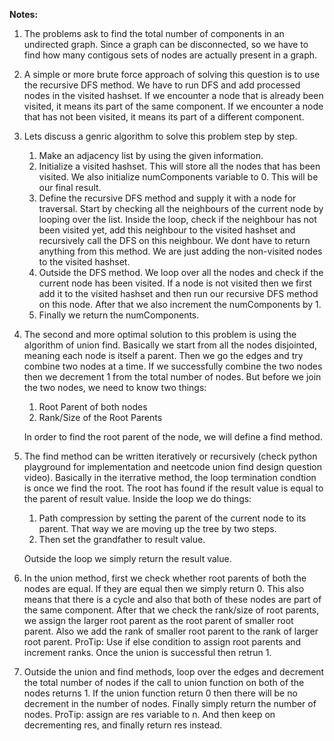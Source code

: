 **Notes:**

1. The problems ask to find the total number of components in an undirected graph. Since a graph can be disconnected, so we have to find how many contigous sets of nodes are actually present in a graph.
2. A simple or more brute force approach of solving this question is to use the recursive DFS method. We have to run DFS and add processed nodes in the visited hashset. If we encounter a node that is already been visited, it means its part of the same component. If we encounter a node that has not been visited, it means its part of a different component.
3. Lets discuss a genric algorithm to solve this problem step by step.

   1. Make an adjacency list by using the given information.
   2. Initialize a visited hashset. This will store all the nodes that has been visited. We also initialize numComponents variable to 0. This will be our final result.
   3. Define the recursive DFS method and supply it with a node for traversal. Start by checking all the neighbours of the current node by looping over the list. Inside the loop, check if the neighbour has not been visited yet, add this neighbour to the visited hashset and recursively call the DFS on this neighbour. We dont have to return anything from this method. We are just adding the non-visited nodes to the visited hashset.
   4. Outside the DFS method. We loop over all the nodes and check if the current node has been visited. If a node is not visited then we first add it to the visited hashset and then run our recursive DFS method on this node. After that we also increment the numComponents by 1.
   5. Finally we return the numComponents.
4. The second and more optimal solution to this problem is using the algorithm of union find. Basically we start from all the nodes disjointed, meaning each node is itself a parent. Then we go the edges and try combine two nodes at a time. If we successfully combine the two nodes then we decrement 1 from the total number of nodes. But before we join the two nodes, we need to know two things:

   1. Root Parent of both nodes
   2. Rank/Size of the Root Parents

   In order to find the root parent of the node, we will define a find method.
5. The find method can be written iteratively or recursively (check python playground for implementation and neetcode union find design question video). Basically in the iterrative method, the loop termination condtion is once we find the root. The root has found if the result value is equal to the parent of result value. Inside the loop we do things:

   1. Path compression by setting the parent of the current node to its parent. That way we are moving up the tree by two steps.
   2. Then set the grandfather to result value.

   Outside the loop we simply return the result value.
6. In the union method, first we check whether root parents of both the nodes are equal. If they are equal then we simply return 0. This also means that there is a cycle and also that both of these nodes are part of the same component. After that we check the rank/size of root parents, we assign the larger root parent as the root parent of smaller root parent. Also we add the rank of smaller root parent to the rank of larger root parent. ProTip: Use if else condition to assign root parents and increment ranks. Once the union is successful then retrun 1.
7. Outside the union and find methods, loop over the edges and decrement the total number of nodes if the call to union function on both of the nodes returns 1. If the union function return 0 then there will be no decrement in the number of nodes. Finally simply return the number of nodes. ProTip: assign are res variable to n. And then keep on decrementing res, and finally return res instead.
